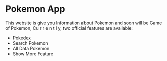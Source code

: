 # Pokemon App

This website is give you Information about Pokemon and soon will be Game of Pokemon,
Cu r r e n t l y, two official features are available:

- Pokedex
- Search Pokemon
- All Data Pokemon
- Show More Feature
